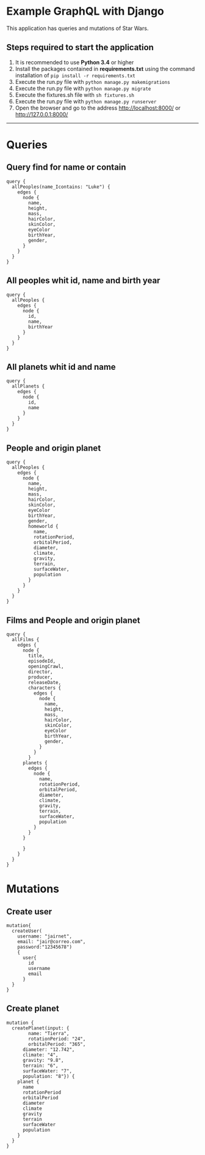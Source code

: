 # Example GraphQL with Django

This application has queries and mutations of Star Wars.

## Steps required to start the application

1.  It is recommended to use **Python 3.4** or higher
2.  Install the packages contained in **requirements.txt** using the command
    installation of `pip install -r requirements.txt`
3.  Execute the run.py file with `python manage.py makemigrations`
4.  Execute the run.py file with `python manage.py migrate`
5.  Execute the fixtures.sh file with `sh fixtures.sh`
6.  Execute the run.py file with `python manage.py runserver`
7.  Open the browser and go to the address <http://localhost:8000/>
    or <http://127.0.0.1:8000/>

---

# Queries

## Query find for name or contain 
```
query {
  allPeoples(name_Icontains: "Luke") {
    edges {
      node {
        name,
        height,
        mass,
        hairColor,
        skinColor,
        eyeColor
        birthYear,
        gender,
      }
    }
  }
}
```

## All peoples whit id, name and birth year
```
query {
  allPeoples {
    edges {
      node {
        id,
        name,
        birthYear
      }
    }
  }
}
```

## All planets whit id and name
```
query {
  allPlanets {
    edges {
      node {
        id,
        name
      }
    }
  }
}
```

## People and origin planet
```
query {
  allPeoples {
    edges {
      node {
        name,
        height,
        mass,
        hairColor,
        skinColor,
        eyeColor
        birthYear,
        gender,
        homeworld {
          name,
          rotationPeriod,
          orbitalPeriod,
          diameter,
          climate,
          gravity,
          terrain,
          surfaceWater,
          population
        }
      }
    }
  }
}
```

## Films and People and origin planet
```
query {
  allFilms {
    edges {
      node {
        title,
        episodeId,
        openingCrawl,
        director,
        producer,
        releaseDate,
        characters {
          edges {
            node {
              name,
              height,
              mass,
              hairColor,
              skinColor,
              eyeColor
              birthYear,
              gender,
            }
          }
        }
      planets {
        edges {
          node {
            name,
          	rotationPeriod,
          	orbitalPeriod,
          	diameter,
          	climate,
          	gravity,
          	terrain,
          	surfaceWater,
          	population
          }
        }
      }
        
      }
    }
  }
}
```

# Mutations

## Create user
```
mutation{
  createUser(
    username: "jairnet",
    email: "jair@correo.com",
    password:"12345678")
    {
      user{
        id
        username
        email
      }
  }
}
```

## Create planet
```
mutation {
  createPlanet(input: {
    	name: "Tierra",
  		rotationPeriod: "24",
  		orbitalPeriod: "365",
      diameter: "12.742",
      climate: "4",
      gravity: "9.8",
      terrain: "6",
      surfaceWater: "7",
      population: "8"}) {
    planet {
      name
      rotationPeriod
      orbitalPeriod
      diameter
      climate
      gravity
      terrain
      surfaceWater
      population
    }
  }
}
```
